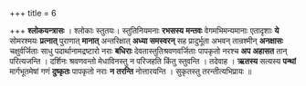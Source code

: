 +++
title = 6

+++
**श्लोकयन्त्रासः** । श्लोकाः स्तुतयः। स्तुतिनियमनाः **रभसस्य** **मन्तवः** वेगमभिमन्यमानाः एतादृशाः **ये** सोमरश्मयः **प्रत्नात्** पुराणात् **मानात्** अन्तरिक्षात् **अध्या** **समस्वरन्** सह प्रादुर्भूता अभवन् तान्रश्मीन् **अनक्षासः** चक्षुर्वर्जिताः साधु पदार्थानामद्रष्टारो नराः **बधिराः** देवतास्तुतिश्रवणवर्जिताः पापकृतो नरश्च **अप** **अहासत** तान् परित्यजन्ति । दर्शिनः श्रवणवन्तो मेधाविनस्तु न परिजहति किंतु स्तुवन्ति । तदेवाह । **ऋतस्य** सत्यस्य **पन्थां** मार्गभूतमेषां गणं **दुष्कृतः** पापकृतो नराः **न** **तरन्ति** नोत्तारयन्ति । सुकृतस्तु तरन्तीत्यभिप्रायः ॥